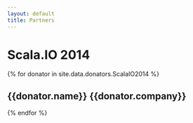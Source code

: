 ```yaml
---
layout: default
title: Partners
---
```

<div class="speakers">
<h1>Scala.IO 2014</h1>
{% for donator in site.data.donators.ScalaIO2014 %}
<div class="row">
  <div class="speaker_bio">
    <h2 class="name">{{donator.name}}
    <span class="details">
    <a href="http://twitter.com/{{donator.twitter}}"><i class="fa fa-twitter"></i></a>
    <span class="company">{{donator.company}}</span>
    </span>
    </h2>
  </div>
</div>
{% endfor %}
</div>
